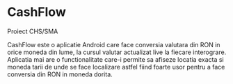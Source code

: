 # CashFlow
Proiect CHS/SMA

CashFlow este o aplicatie Android care face conversia valutara din RON in orice moneda din lume, la cursul valutar actualizat live la fiecare interograre. Aplicatia mai are o functionalitate care-i permite sa afiseze locatia exacta si moneda tarii de unde se face localizare astfel fiind foarte usor pentru  a face conversia din RON in moneda dorita.
